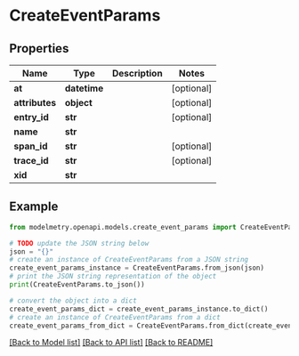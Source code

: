 # CreateEventParams


## Properties

Name | Type | Description | Notes
------------ | ------------- | ------------- | -------------
**at** | **datetime** |  | [optional] 
**attributes** | **object** |  | [optional] 
**entry_id** | **str** |  | [optional] 
**name** | **str** |  | 
**span_id** | **str** |  | [optional] 
**trace_id** | **str** |  | [optional] 
**xid** | **str** |  | 

## Example

```python
from modelmetry.openapi.models.create_event_params import CreateEventParams

# TODO update the JSON string below
json = "{}"
# create an instance of CreateEventParams from a JSON string
create_event_params_instance = CreateEventParams.from_json(json)
# print the JSON string representation of the object
print(CreateEventParams.to_json())

# convert the object into a dict
create_event_params_dict = create_event_params_instance.to_dict()
# create an instance of CreateEventParams from a dict
create_event_params_from_dict = CreateEventParams.from_dict(create_event_params_dict)
```
[[Back to Model list]](../README.md#documentation-for-models) [[Back to API list]](../README.md#documentation-for-api-endpoints) [[Back to README]](../README.md)


